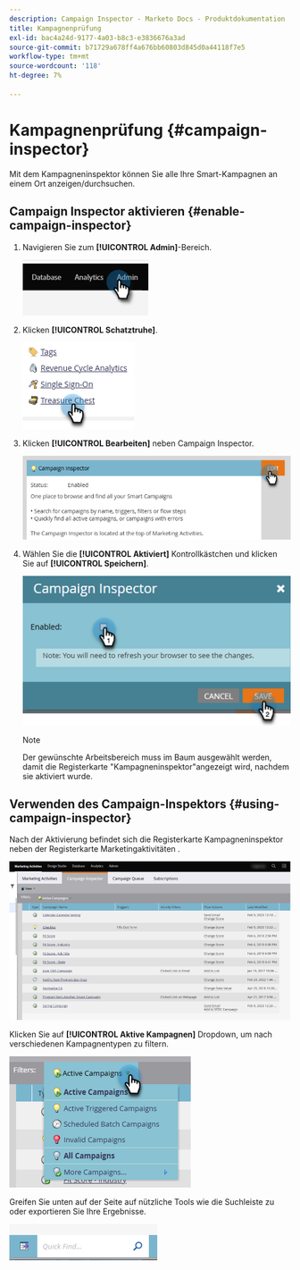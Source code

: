 ```yaml
---
description: Campaign Inspector - Marketo Docs - Produktdokumentation
title: Kampagnenprüfung
exl-id: bac4a24d-9177-4a03-b8c3-e3836676a3ad
source-git-commit: b71729a678ff4a676bb60803d845d0a44118f7e5
workflow-type: tm+mt
source-wordcount: '118'
ht-degree: 7%

---
```


# Kampagnenprüfung {#campaign-inspector}

Mit dem Kampagneninspektor können Sie alle Ihre Smart-Kampagnen an einem Ort anzeigen/durchsuchen.

## Campaign Inspector aktivieren {#enable-campaign-inspector}

1. Navigieren Sie zum **[!UICONTROL Admin]**-Bereich.

   ![](assets/campaign-inspector-1.png)

1. Klicken **[!UICONTROL Schatztruhe]**.

   ![](assets/campaign-inspector-2.png)

1. Klicken **[!UICONTROL Bearbeiten]** neben Campaign Inspector.

   ![](assets/campaign-inspector-3.png)

1. Wählen Sie die **[!UICONTROL Aktiviert]** Kontrollkästchen und klicken Sie auf **[!UICONTROL Speichern]**.

   ![](assets/campaign-inspector-4.png)

   >[!NOTE]
   >
   >Der gewünschte Arbeitsbereich muss im Baum ausgewählt werden, damit die Registerkarte &quot;Kampagneninspektor&quot;angezeigt wird, nachdem sie aktiviert wurde.

## Verwenden des Campaign-Inspektors {#using-campaign-inspector}

Nach der Aktivierung befindet sich die Registerkarte Kampagneninspektor neben der Registerkarte Marketingaktivitäten .

![](assets/campaign-inspector-5.png)

Klicken Sie auf **[!UICONTROL Aktive Kampagnen]** Dropdown, um nach verschiedenen Kampagnentypen zu filtern.

![](assets/campaign-inspector-6.png)

Greifen Sie unten auf der Seite auf nützliche Tools wie die Suchleiste zu oder exportieren Sie Ihre Ergebnisse.

![](assets/campaign-inspector-7.png)
